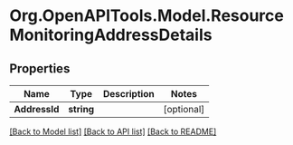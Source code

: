 
# Org.OpenAPITools.Model.ResourceMonitoringAddressDetails

## Properties

Name | Type | Description | Notes
------------ | ------------- | ------------- | -------------
**AddressId** | **string** |  | [optional] 

[[Back to Model list]](../README.md#documentation-for-models)
[[Back to API list]](../README.md#documentation-for-api-endpoints)
[[Back to README]](../README.md)

